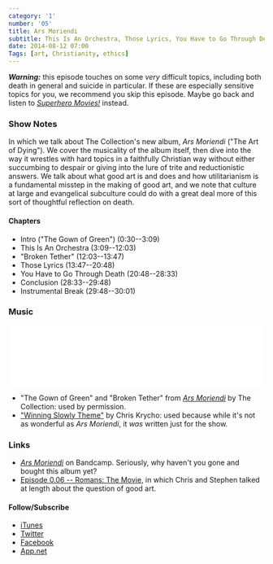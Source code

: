 ```yaml
---
category: '1'
number: '05'
title: Ars Moriendi
subtitle: This Is An Orchestra, Those Lyrics, You Have to Go Through Death
date: 2014-08-12 07:00
Tags: [art, Christianity, ethics]
---
```


***Warning:*** this episode touches on some *very* difficult topics, including
both death in general and suicide in particular. If these are especially
sensitive topics for you, we recommend you skip this episode. Maybe go back and
listen to [_Superhero Movies!_][1.04] instead.

[1.04]: //www.winningslowly.org/1.04/

### Show Notes

In which we talk about The Collection's new album, _Ars Moriendi_ ("The Art of
Dying"). We cover the musicality of the album itself, then dive into the way it
wrestles with hard topics in a faithfully Christian way without either
succumbing to despair or giving into the lure of trite and reductionistic
answers. We talk about what good art is and does and how utilitarianism is a
fundamental misstep in the making of good art, and we note that culture at large
and evangelical subculture could do with a great deal more of this sort of
thoughtful reflection on death.

#### Chapters

  - Intro ("The Gown of Green") (0:30--3:09)
  - This Is An Orchestra (3:09--12:03)
  - "Broken Tether" (12:03--13:47)
  - Those Lyrics (13:47--20:48)
  - You Have to Go Through Death (20:48--28:33)
  - Conclusion (28:33--29:48)
  - Instrumental Break (29:48--30:01)

### Music

<iframe style="border: 0; width: 100%; height: 120px;" src="//bandcamp.com/EmbeddedPlayer/album=3658571573/size=large/bgcol=ffffff/linkcol=0687f5/tracklist=false/artwork=small/transparent=true/" seamless><a href="//thecollection.bandcamp.com/album/ars-moriendi">Ars Moriendi by the Collection</a></iframe>

  - "The Gown of Green" and "Broken Tether" from [_Ars Moriendi_] by The
    Collection: used by permission.
  - ["Winning Slowly Theme"] by Chris Krycho: used because while it's not as
    wonderful as _Ars Moriendi_, it *was* written just for the show.

[_Ars Moriendi_]: //thecollection.bandcamp.com/album/ars-moriendi "Ars Moriendi on Bandcamp"
["Winning Slowly Theme"]: //soundcloud.com/chriskrycho/winning-slowly

### Links

  - [_Ars Moriendi_] on Bandcamp. Seriously, why haven't you gone and bought this album yet?
  - [Episode 0.06 -- Romans: The Movie][0.06], in which Chris and Stephen talked
    at length about the question of good art.

[0.06]: //www.winningslowly.org/0.06/

#### Follow/Subscribe

  - [iTunes](//itunes.apple.com/us/podcast/winning-slowly/id807603957?mt=2)
  - [Twitter](//twitter.com/winningslowly)
  - [Facebook](//www.facebook.com/winningslowlypodcast)
  - [App.net](//alpha.app.net/winningslowly)
